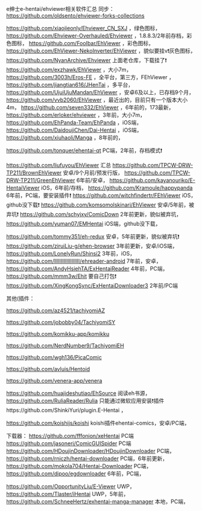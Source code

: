 e绅士e-hentai/ehviewer相关软件汇总
​同步：https://github.com/oldsento/ehviewer-forks-collections

https://github.com/xiaojieonly/Ehviewer_CN_SXJ ，绿色图标，
https://github.com/Ehviewer-Overhauled/Ehviewer ，1.8.8.3/2年前存档，彩色图标，
https://github.com/FooIbar/EhViewer ，彩色图标，
https://github.com/EhViewer-NekoInverter/EhViewer ，貌似要挂v❗灰色图标，https://github.com/NyanArchive/Ehviewer 上面老仓库，下载挂了❗
https://github.com/exzhawk/EhViewer ，大小7m，
https://github.com/3003h/Eros-FE ，全平台，第三方，FEhViewer ，
https://github.com/jiangtian616/JHenTai ，多平台，
https://github.com/UjuiUjuMandan/EhViewer ，安卓6及以上，已存档9个月，
https://github.com/vvb2060/EhViewer ，最近出的，目前只有一个版本大小4m，
https://github.com/seven332/EhViewer ，6年前的，173最新，
https://github.com/erloker/ehviewer ，3年前，大小7m，
https://github.com/EhPanda-Team/EhPanda ，iOS端，
https://github.com/DaidoujiChen/Dai-Hentai ，iOS端，
https://github.com/xiuhaoli/Manga ，8年前的，

https://github.com/tonquer/ehentai-qt PC端，2年前，存档模式❗

https://github.com/liufuyou/EhViewer 汇总
https://github.com/TPCW-DRW-TP211/BrownEhViewer 安卓/9个月前/预发行版，
https://github.com/TPCW-DRW-TP211/GreenEhViewer 6年前/安卓，
https://github.com/kayanouriko/E-HentaiViewer iOS，6年前/存档，
https://github.com/Kramoule/happypanda 6年前，PC端，要安装插件❗
https://github.com/witchfindertr/FEhViewer iOS，github没下载❗
https://github.com/komsomolskinari/EhViewer 安卓/5年前，被弃坑❗
https://github.com/schyjxy/ComicDown 2年前更新，貌似被弃坑，
https://github.com/yuman07/EMHentai iOS端，github没下载，

https://github.com/tommy351/eh-redux 安卓，5年前更新，貌似被弃坑❗
https://github.com/ziruiLiu-g/ehen-browser 3年前更新，安卓/iOS端，
https://github.com/LonelyRun/Shinsi2 3年前，iOS，
https://github.com/lIlIlIlIlIlIlIlIlIl/ehreader-android 7年前，安卓，
https://github.com/AndyHsiehTA/ExHentaiReader 4年前，PC端，
https://github.com/mmm3w/Ehit 要自己打包❗
https://github.com/XingKongSync/ExHentaiDownloader3 2年前/PC端

其他(插件：

https://github.com/az4521/tachiyomiAZ

https://github.com/jobobby04/TachiyomiSY

https://github.com/komikku-app/komikku

https://github.com/NerdNumber9/TachiyomiEH

https://github.com/wgh136/PicaComic

https://github.com/avluis/Hentoid

https://github.com/venera-app/venera

https://github.com/huajideshutiao/EhSource 阅读eh书源，
https://github.com/RuliaReader/Rulia 只能通过微软应用安装❗插件https://github.com/ShinkiYuri/plugin.E-Hentai ，

https://github.com/koishijs/koishi koishi插件ehentai-comics，安卓/PC端，

下载器：
https://github.com/fffonion/xeHentai PC端
https://github.com/jasoneri/ComicGUISpider PC端
https://github.com/HDoujinDownloader/HDoujinDownloader PC端，
https://github.com/rniczh/hentai-downloader PC端，6年前更新，
https://github.com/mokola704/Hentai-Downloader PC端，
https://github.com/dipoo/egdownloader 6年前，PC端，

https://github.com/OpportunityLiu/E-Viewer UWP，
https://github.com/Tlaster/iHentai UWP，5年前，
https://github.com/SchneeHertz/exhentai-manga-manager 本地，PC端，